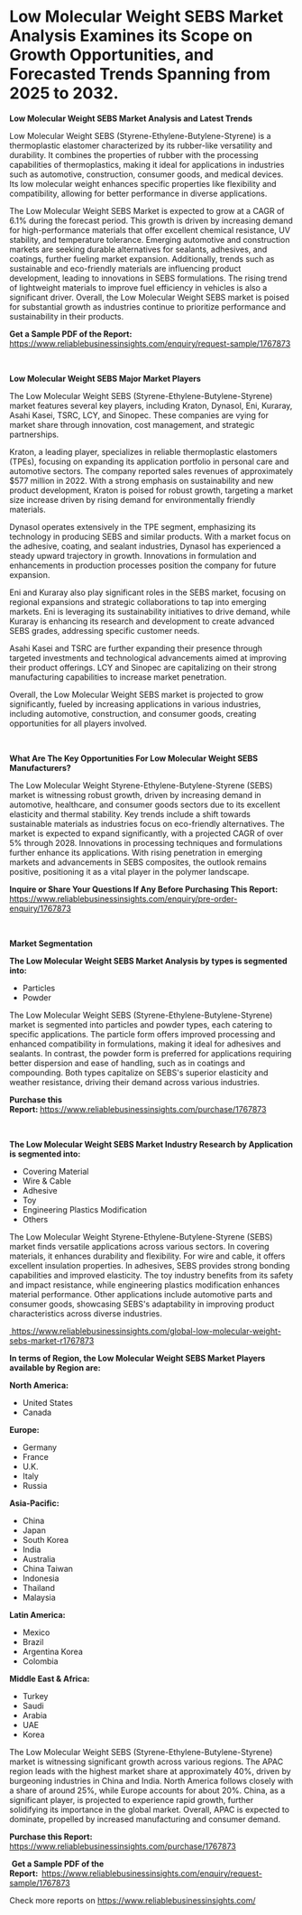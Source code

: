 <p><h1>Low Molecular Weight SEBS Market Analysis Examines its Scope on Growth Opportunities, and Forecasted Trends Spanning from 2025 to 2032.</h1></p><p><strong>Low Molecular Weight SEBS Market Analysis and Latest Trends</strong></p>
<p><p>Low Molecular Weight SEBS (Styrene-Ethylene-Butylene-Styrene) is a thermoplastic elastomer characterized by its rubber-like versatility and durability. It combines the properties of rubber with the processing capabilities of thermoplastics, making it ideal for applications in industries such as automotive, construction, consumer goods, and medical devices. Its low molecular weight enhances specific properties like flexibility and compatibility, allowing for better performance in diverse applications.</p><p>The Low Molecular Weight SEBS Market is expected to grow at a CAGR of 6.1% during the forecast period. This growth is driven by increasing demand for high-performance materials that offer excellent chemical resistance, UV stability, and temperature tolerance. Emerging automotive and construction markets are seeking durable alternatives for sealants, adhesives, and coatings, further fueling market expansion. Additionally, trends such as sustainable and eco-friendly materials are influencing product development, leading to innovations in SEBS formulations. The rising trend of lightweight materials to improve fuel efficiency in vehicles is also a significant driver. Overall, the Low Molecular Weight SEBS market is poised for substantial growth as industries continue to prioritize performance and sustainability in their products.</p></p>
<p><strong>Get a Sample PDF of the Report:&nbsp;</strong> <a href="https://www.reliablebusinessinsights.com/enquiry/request-sample/1767873?utm_campaign=1674&utm_medium=2&utm_source=Github&utm_content=ia&utm_term=02022025&utm_id=low-molecular-weight-sebs">https://www.reliablebusinessinsights.com/enquiry/request-sample/1767873</a></p>
<p>&nbsp;</p>
<p><strong>Low Molecular Weight SEBS Major Market Players</strong></p>
<p><p>The Low Molecular Weight SEBS (Styrene-Ethylene-Butylene-Styrene) market features several key players, including Kraton, Dynasol, Eni, Kuraray, Asahi Kasei, TSRC, LCY, and Sinopec. These companies are vying for market share through innovation, cost management, and strategic partnerships.</p><p>Kraton, a leading player, specializes in reliable thermoplastic elastomers (TPEs), focusing on expanding its application portfolio in personal care and automotive sectors. The company reported sales revenues of approximately $577 million in 2022. With a strong emphasis on sustainability and new product development, Kraton is poised for robust growth, targeting a market size increase driven by rising demand for environmentally friendly materials.</p><p>Dynasol operates extensively in the TPE segment, emphasizing its technology in producing SEBS and similar products. With a market focus on the adhesive, coating, and sealant industries, Dynasol has experienced a steady upward trajectory in growth. Innovations in formulation and enhancements in production processes position the company for future expansion.</p><p>Eni and Kuraray also play significant roles in the SEBS market, focusing on regional expansions and strategic collaborations to tap into emerging markets. Eni is leveraging its sustainability initiatives to drive demand, while Kuraray is enhancing its research and development to create advanced SEBS grades, addressing specific customer needs.</p><p>Asahi Kasei and TSRC are further expanding their presence through targeted investments and technological advancements aimed at improving their product offerings. LCY and Sinopec are capitalizing on their strong manufacturing capabilities to increase market penetration.</p><p>Overall, the Low Molecular Weight SEBS market is projected to grow significantly, fueled by increasing applications in various industries, including automotive, construction, and consumer goods, creating opportunities for all players involved.</p></p>
<p>&nbsp;</p>
<p><strong>What Are The Key Opportunities For Low Molecular Weight SEBS Manufacturers?</strong></p>
<p><p>The Low Molecular Weight Styrene-Ethylene-Butylene-Styrene (SEBS) market is witnessing robust growth, driven by increasing demand in automotive, healthcare, and consumer goods sectors due to its excellent elasticity and thermal stability. Key trends include a shift towards sustainable materials as industries focus on eco-friendly alternatives. The market is expected to expand significantly, with a projected CAGR of over 5% through 2028. Innovations in processing techniques and formulations further enhance its applications. With rising penetration in emerging markets and advancements in SEBS composites, the outlook remains positive, positioning it as a vital player in the polymer landscape.</p></p>
<p><strong>Inquire or Share Your Questions If Any Before Purchasing This Report:</strong> <a href="https://www.reliablebusinessinsights.com/enquiry/pre-order-enquiry/1767873?utm_campaign=1674&utm_medium=2&utm_source=Github&utm_content=ia&utm_term=02022025&utm_id=low-molecular-weight-sebs">https://www.reliablebusinessinsights.com/enquiry/pre-order-enquiry/1767873</a></p>
<p>&nbsp;</p>
<p><strong>Market Segmentation</strong></p>
<p><strong>The Low Molecular Weight SEBS Market Analysis by types is segmented into:</strong></p>
<p><ul><li>Particles</li><li>Powder</li></ul></p>
<p><p>The Low Molecular Weight SEBS (Styrene-Ethylene-Butylene-Styrene) market is segmented into particles and powder types, each catering to specific applications. The particle form offers improved processing and enhanced compatibility in formulations, making it ideal for adhesives and sealants. In contrast, the powder form is preferred for applications requiring better dispersion and ease of handling, such as in coatings and compounding. Both types capitalize on SEBS's superior elasticity and weather resistance, driving their demand across various industries.</p></p>
<p><strong>Purchase this Report:&nbsp;</strong><a href="https://www.reliablebusinessinsights.com/purchase/1767873?utm_campaign=1674&utm_medium=2&utm_source=Github&utm_content=ia&utm_term=02022025&utm_id=low-molecular-weight-sebs">https://www.reliablebusinessinsights.com/purchase/1767873</a></p>
<p>&nbsp;</p>
<p><strong>The Low Molecular Weight SEBS Market Industry Research by Application is segmented into:</strong></p>
<p><ul><li>Covering Material</li><li>Wire & Cable</li><li>Adhesive</li><li>Toy</li><li>Engineering Plastics Modification</li><li>Others</li></ul></p>
<p><p>The Low Molecular Weight Styrene-Ethylene-Butylene-Styrene (SEBS) market finds versatile applications across various sectors. In covering materials, it enhances durability and flexibility. For wire and cable, it offers excellent insulation properties. In adhesives, SEBS provides strong bonding capabilities and improved elasticity. The toy industry benefits from its safety and impact resistance, while engineering plastics modification enhances material performance. Other applications include automotive parts and consumer goods, showcasing SEBS's adaptability in improving product characteristics across diverse industries.</p></p>
<p><a href="https://www.reliablebusinessinsights.com/global-low-molecular-weight-sebs-market-r1767873?utm_campaign=1674&utm_medium=2&utm_source=Github&utm_content=ia&utm_term=02022025&utm_id=low-molecular-weight-sebs">&nbsp;https://www.reliablebusinessinsights.com/global-low-molecular-weight-sebs-market-r1767873</a></p>
<p><strong>In terms of Region, the Low Molecular Weight SEBS Market Players available by Region are:</strong></p>
<p>
    <p> <strong> North America: </strong>
        <ul>
            <li>United States</li>
            <li>Canada</li>
        </ul>
        </p> 
    <p> <strong> Europe: </strong>
        <ul>
            <li>Germany</li>
            <li>France</li>
            <li>U.K.</li>
            <li>Italy</li>
            <li>Russia</li>
        </ul>
        </p> 
    <p> <strong> Asia-Pacific: </strong>
        <ul>
            <li>China</li>
            <li>Japan</li>
            <li>South Korea</li>
            <li>India</li>
            <li>Australia</li>
            <li>China Taiwan</li>
            <li>Indonesia</li>
            <li>Thailand</li>
            <li>Malaysia</li>
        </ul>
        </p> 
    <p> <strong> Latin America: </strong>
        <ul>
            <li>Mexico</li>
            <li>Brazil</li>
            <li>Argentina Korea</li>
            <li>Colombia</li>
        </ul>
        </p> 
    <p> <strong> Middle East & Africa: </strong>
        <ul>
            <li>Turkey</li>
            <li>Saudi</li>
            <li>Arabia</li>
            <li>UAE</li>
            <li>Korea</li>
        </ul>
    </p>
    </p>
<p><p>The Low Molecular Weight SEBS (Styrene-Ethylene-Butylene-Styrene) market is witnessing significant growth across various regions. The APAC region leads with the highest market share at approximately 40%, driven by burgeoning industries in China and India. North America follows closely with a share of around 25%, while Europe accounts for about 20%. China, as a significant player, is projected to experience rapid growth, further solidifying its importance in the global market. Overall, APAC is expected to dominate, propelled by increased manufacturing and consumer demand.</p></p>
<p><strong>Purchase this Report: </strong><a href="https://www.reliablebusinessinsights.com/purchase/1767873?utm_campaign=1674&utm_medium=2&utm_source=Github&utm_content=ia&utm_term=02022025&utm_id=low-molecular-weight-sebs">https://www.reliablebusinessinsights.com/purchase/1767873</a></p>
<p>&nbsp;<strong>Get a Sample PDF of the Report:&nbsp;&nbsp;</strong><a href="https://www.reliablebusinessinsights.com/enquiry/request-sample/1767873?utm_campaign=1674&utm_medium=2&utm_source=Github&utm_content=ia&utm_term=02022025&utm_id=low-molecular-weight-sebs">https://www.reliablebusinessinsights.com/enquiry/request-sample/1767873</a></p>
<p><strong></strong></p>
<p>Check more reports on <a href="https://www.reliablebusinessinsights.com/?utm_campaign=1674&utm_medium=2&utm_source=Github&utm_content=ia&utm_term=02022025&utm_id=low-molecular-weight-sebs">https://www.reliablebusinessinsights.com/</a></p>